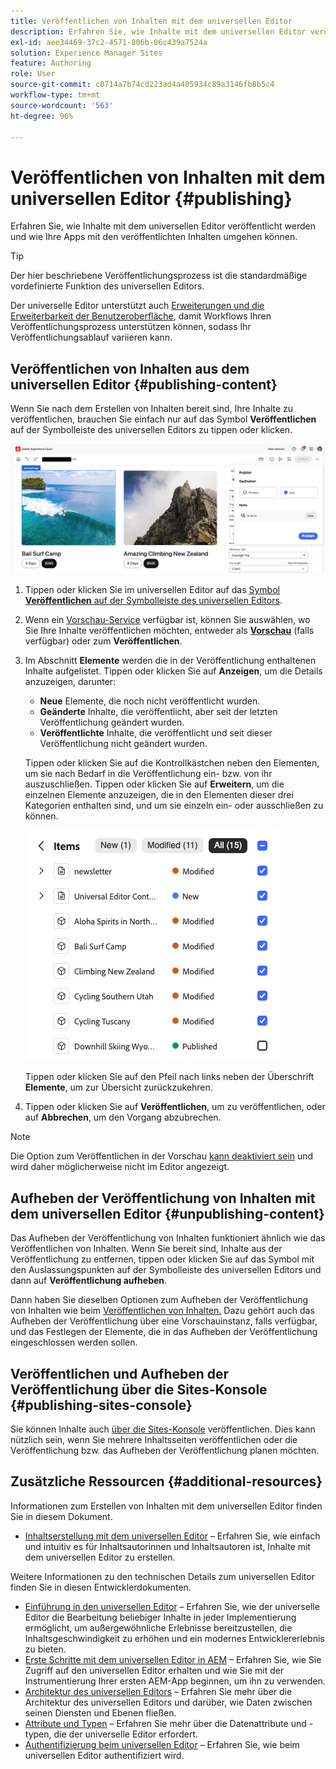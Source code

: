 ```yaml
---
title: Veröffentlichen von Inhalten mit dem universellen Editor
description: Erfahren Sie, wie Inhalte mit dem universellen Editor veröffentlicht werden und wie Ihre Apps mit den veröffentlichten Inhalten umgehen können.
exl-id: aee34469-37c2-4571-806b-06c439a7524a
solution: Experience Manager Sites
feature: Authoring
role: User
source-git-commit: c0714a7b74cd223ad4a405934c89a3146fb8b5c4
workflow-type: tm+mt
source-wordcount: '563'
ht-degree: 96%

---
```



# Veröffentlichen von Inhalten mit dem universellen Editor {#publishing}

Erfahren Sie, wie Inhalte mit dem universellen Editor veröffentlicht werden und wie Ihre Apps mit den veröffentlichten Inhalten umgehen können.

>[!TIP]
>
>Der hier beschriebene Veröffentlichungsprozess ist die standardmäßige vordefinierte Funktion des universellen Editors.
>
>Der universelle Editor unterstützt auch [Erweiterungen und die Erweiterbarkeit der Benutzeroberfläche](/help/implementing/universal-editor/extending.md), damit Workflows Ihren Veröffentlichungsprozess unterstützen können, sodass Ihr Veröffentlichungsablauf variieren kann.

## Veröffentlichen von Inhalten aus dem universellen Editor {#publishing-content}

Wenn Sie nach dem Erstellen von Inhalten bereit sind, Ihre Inhalte zu veröffentlichen, brauchen Sie einfach nur auf das Symbol **Veröffentlichen** auf der Symbolleiste des universellen Editors zu tippen oder klicken.

![Veröffentlichen von Seiten](assets/publish-menu.png)

1. Tippen oder klicken Sie im universellen Editor auf das [Symbol **Veröffentlichen** auf der Symbolleiste des universellen Editors](/help/sites-cloud/authoring/universal-editor/navigation.md#publish).
1. Wenn ein [Vorschau-Service](/help/sites-cloud/authoring/sites-console/previewing-content.md) verfügbar ist, können Sie auswählen, wo Sie Ihre Inhalte veröffentlichen möchten, entweder als **[Vorschau](/help/sites-cloud/authoring/sites-console/previewing-content.md)** (falls verfügbar) oder zum **Veröffentlichen**.
1. Im Abschnitt **Elemente** werden die in der Veröffentlichung enthaltenen Inhalte aufgelistet. Tippen oder klicken Sie auf **Anzeigen**, um die Details anzuzeigen, darunter:
   * **Neue** Elemente, die noch nicht veröffentlicht wurden.
   * **Geänderte** Inhalte, die veröffentlicht, aber seit der letzten Veröffentlichung geändert wurden.
   * **Veröffentlichte** Inhalte, die veröffentlicht und seit dieser Veröffentlichung nicht geändert wurden.

   Tippen oder klicken Sie auf die Kontrollkästchen neben den Elementen, um sie nach Bedarf in die Veröffentlichung ein- bzw. von ihr auszuschließen. Tippen oder klicken Sie auf **Erweitern**, um die einzelnen Elemente anzuzeigen, die in den Elementen dieser drei Kategorien enthalten sind, und um sie einzeln ein- oder ausschließen zu können.

   ![Veröffentlichen von Elementen](assets/publish-items.png)

   Tippen oder klicken Sie auf den Pfeil nach links neben der Überschrift **Elemente**, um zur Übersicht zurückzukehren.

1. Tippen oder klicken Sie auf **Veröffentlichen**, um zu veröffentlichen, oder auf **Abbrechen**, um den Vorgang abzubrechen.

>[!NOTE]
>
>Die Option zum Veröffentlichen in der Vorschau [kann deaktiviert sein](/help/implementing/universal-editor/customizing.md#publish-preview) und wird daher möglicherweise nicht im Editor angezeigt.

## Aufheben der Veröffentlichung von Inhalten mit dem universellen Editor {#unpublishing-content}

Das Aufheben der Veröffentlichung von Inhalten funktioniert ähnlich wie das Veröffentlichen von Inhalten. Wenn Sie bereit sind, Inhalte aus der Veröffentlichung zu entfernen, tippen oder klicken Sie auf das Symbol mit den Auslassungspunkten auf der Symbolleiste des universellen Editors und dann auf **Veröffentlichung aufheben**.

Dann haben Sie dieselben Optionen zum Aufheben der Veröffentlichung von Inhalten wie beim [Veröffentlichen von Inhalten.](#publishing-content) Dazu gehört auch das Aufheben der Veröffentlichung über eine Vorschauinstanz, falls verfügbar, und das Festlegen der Elemente, die in das Aufheben der Veröffentlichung eingeschlossen werden sollen.

## Veröffentlichen und Aufheben der Veröffentlichung über die Sites-Konsole {#publishing-sites-console}

Sie können Inhalte auch [über die Sites-Konsole](/help/sites-cloud/authoring/sites-console/publishing-pages.md) veröffentlichen. Dies kann nützlich sein, wenn Sie mehrere Inhaltsseiten veröffentlichen oder die Veröffentlichung bzw. das Aufheben der Veröffentlichung planen möchten.

## Zusätzliche Ressourcen {#additional-resources}

Informationen zum Erstellen von Inhalten mit dem universellen Editor finden Sie in diesem Dokument.

* [Inhaltserstellung mit dem universellen Editor](authoring.md) – Erfahren Sie, wie einfach und intuitiv es für Inhaltsautorinnen und Inhaltsautoren ist, Inhalte mit dem universellen Editor zu erstellen.

Weitere Informationen zu den technischen Details zum universellen Editor finden Sie in diesen Entwicklerdokumenten.

* [Einführung in den universellen Editor](/help/implementing/universal-editor/introduction.md) – Erfahren Sie, wie der universelle Editor die Bearbeitung beliebiger Inhalte in jeder Implementierung ermöglicht, um außergewöhnliche Erlebnisse bereitzustellen, die Inhaltsgeschwindigkeit zu erhöhen und ein modernes Entwicklererlebnis zu bieten.
* [Erste Schritte mit dem universellen Editor in AEM](/help/implementing/universal-editor/getting-started.md) – Erfahren Sie, wie Sie Zugriff auf den universellen Editor erhalten und wie Sie mit der Instrumentierung Ihrer ersten AEM-App beginnen, um ihn zu verwenden.
* [Architektur des universellen Editors](/help/implementing/universal-editor/architecture.md) – Erfahren Sie mehr über die Architektur des universellen Editors und darüber, wie Daten zwischen seinen Diensten und Ebenen fließen.
* [Attribute und Typen](/help/implementing/universal-editor/attributes-types.md) – Erfahren Sie mehr über die Datenattribute und -typen, die der universelle Editor erfordert.
* [Authentifizierung beim universellen Editor](/help/implementing/universal-editor/authentication.md) – Erfahren Sie, wie beim universellen Editor authentifiziert wird.

